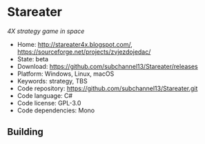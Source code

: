 # Stareater

_4X strategy game in space_

- Home: http://stareater4x.blogspot.com/, https://sourceforge.net/projects/zvjezdojedac/
- State: beta
- Download: https://github.com/subchannel13/Stareater/releases
- Platform: Windows, Linux, macOS
- Keywords: strategy, TBS
- Code repository: https://github.com/subchannel13/Stareater.git
- Code language: C#
- Code license: GPL-3.0
- Code dependencies: Mono

## Building

